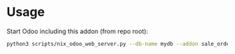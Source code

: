 # Usage

Start Odoo including this addon (from repo root):

```bash
python3 scripts/nix_odoo_web_server.py --db-name mydb --addon sale_order_lot_selection
```
